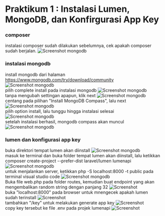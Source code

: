 # Praktikum 1 : Instalasi Lumen, MongoDB, dan Konfirgurasi App Key

### composer 
instalasi composer sudah dilakukan sebelumnya, cek apakah composer sudah berjalan.
![Screenshot mongodb](../Screenshot1/1_composer.png) 

### instalasi mongodb
install mongodb dari halaman https://www.mongodb.com/try/download/community 
![Screenshot mongodb](../Screenshot1/2_mongodb.png)
<br>
pilih complete install pada instalasi mongodb
![Screenshot mongodb](../Screenshot1/3_mongodb.png)
<br>
tanpa mengubah settingan apapun, klik next
![Screenshot mongodb](../Screenshot1/4_mongodb.png)
<br>
centang pada pilihan "Install MongoDB Compass", lalu next
![Screenshot mongodb](../Screenshot1/5_mongodb.png)
<br>
pilih option install, lalu tunggu hingga instalasi selesai
![Screenshot mongodb](../Screenshot1/6_mongodb.png)
<br>
setelah instalasi berhasil, mongodb compass akan muncul
![Screenshot mongodb](../Screenshot1/7_mongodb.png)

### lumen dan konfigurasi app key
buka direktori tempat lumen akan diinstall
![Screenshot mongodb](../Screenshot1/8.png)
<br>
masuk ke terminal dan buka folder tempat lumen akan diinstall, lalu ketikkan composer create-project --prefer-dist laravel/lumen lumenapi 
![Screenshot mongodb](../Screenshot1/9.png) 
<br>
untuk menjalankan server, ketikkan php -S localhost:8000 -t public pada terminal visual studio code
![Screenshot mongodb](../Screenshot1/10.png)
<br>
Buka file web.php pada folder routes, kemudian buat endpoint yang akan mengembalikan random string dengan panjang 32
![Screenshot](../Screenshot1/11.png)
<br>
buka "localhost:8000" pada browser untuk mnengecek apakah lumen sudah terinstall
![Screenshot](../Screenshot1/12_localhost8000.png)
<br>
tambahkan "/key" untuk melakukan generate app key
![Screenshot](../Screenshot1/13_appkey.png)
<br>
copy key tersebut ke file .env pada projek lumenapi
![Screenshot](../Screenshot1/14_envappkey.png) 
